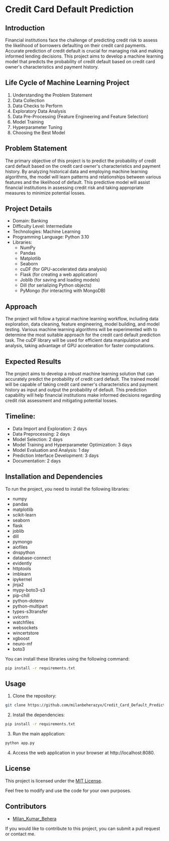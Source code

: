 # Credit Card Default Prediction

## Introduction

Financial institutions face the challenge of predicting credit risk to assess the likelihood of borrowers defaulting on their credit card payments. Accurate prediction of credit default is crucial for managing risk and making informed lending decisions. This project aims to develop a machine learning model that predicts the probability of credit default based on credit card owner's characteristics and payment history.

## Life Cycle of Machine Learning Project

1. Understanding the Problem Statement
2. Data Collection
3. Data Checks to Perform
4. Exploratory Data Analysis
5. Data Pre-Processing (Feature Engineering and Feature Selection)
6. Model Training
7. Hyperparameter Tuning
8. Choosing the Best Model

## Problem Statement

The primary objective of this project is to predict the probability of credit card default based on the credit card owner's characteristics and payment history. By analyzing historical data and employing machine learning algorithms, the model will learn patterns and relationships between various features and the likelihood of default. This predictive model will assist financial institutions in assessing credit risk and taking appropriate measures to minimize potential losses.

## Project Details

- Domain: Banking
- Difficulty Level: Intermediate
- Technologies: Machine Learning
- Programming Language: Python 3.10
- Libraries:
  - NumPy
  - Pandas
  - Matplotlib
  - Seaborn
  - cuDF (for GPU-accelerated data analysis)
  - Flask (for creating a web application)
  - Joblib (for saving and loading models)
  - Dill (for serializing Python objects)
  - PyMongo (for interacting with MongoDB)

## Approach

The project will follow a typical machine learning workflow, including data exploration, data cleaning, feature engineering, model building, and model testing. Various machine learning algorithms will be experimented with to determine the most suitable approach for the credit card default prediction task. The cuDF library will be used for efficient data manipulation and analysis, taking advantage of GPU acceleration for faster computations.

## Expected Results

The project aims to develop a robust machine learning solution that can accurately predict the probability of credit card default. The trained model will be capable of taking credit card owner's characteristics and payment history as input and output the probability of default. This prediction capability will help financial institutions make informed decisions regarding credit risk assessment and mitigating potential losses.

## Timeline:

- Data Import and Exploration: 2 days
- Data Preprocessing: 2 days
- Model Selection: 2 days
- Model Training and Hyperparameter Optimization: 3 days
- Model Evaluation and Analysis: 1 day
- Prediction Interface Development: 3 days
- Documentation: 2 days

## Installation and Dependencies

To run the project, you need to install the following libraries:

- numpy
- pandas
- matplotlib
- scikit-learn
- seaborn
- flask
- joblib
- dill
- pymongo
- aiofiles
- dnspython
- database-connect
- evidently
- httptools
- imblearn
- ipykernel
- jinja2
- mypy-boto3-s3
- pip-chill
- python-dotenv
- python-multipart
- types-s3transfer
- uvicorn
- watchfiles
- websockets
- wincertstore
- xgboost
- neuro-mf
- boto3

You can install these libraries using the following command:

```bash
pip install -r requirements.txt
```

## Usage

1. Clone the repository:

```bash
git clone https://github.com/milanbeherazyx/Credit_Card_Default_Prediction.git
```

2. Install the dependencies:

```bash
pip install -r requirements.txt
```

3. Run the main application:

```bash
python app.py
```

4. Access the web application in your browser at http://localhost:8080.

## License

This project is licensed under the [MIT License](LICENSE).

Feel free to modify and use the code for your own purposes.

## Contributors

- [Milan_Kumar_Behera](https://https://github.com/milanbeherazyx)

If you would like to contribute to this project, you can submit a pull request or contact me.
